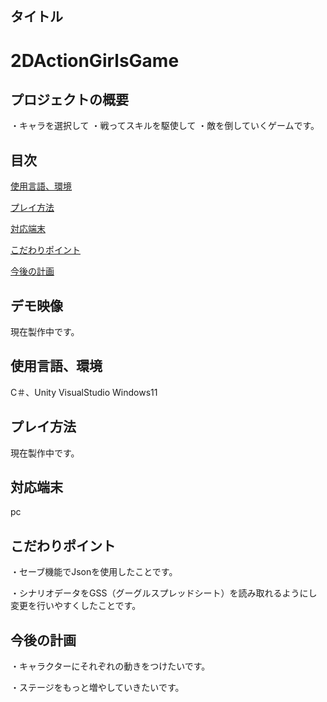 ## タイトル

# 2DActionGirlsGame


## プロジェクトの概要

・キャラを選択して
・戦ってスキルを駆使して
・敵を倒していくゲームです。

## 目次
[使用言語、環境](https://github.com/kny17s/2DActionGirlsGame/blob/main/README.md#%E4%BD%BF%E7%94%A8%E8%A8%80%E8%AA%9E%E7%92%B0%E5%A2%83)

[プレイ方法](https://github.com/kny17s/2DActionGirlsGame/blob/main/README.md#%E3%83%97%E3%83%AC%E3%82%A4%E6%96%B9%E6%B3%95)

[対応端末](https://github.com/kny17s/2DActionGirlsGame/blob/main/README.md#%E5%AF%BE%E5%BF%9C%E7%AB%AF%E6%9C%AB)

[こだわりポイント](https://github.com/kny17s/2DActionGirlsGame/blob/main/README.md#%E3%81%93%E3%81%A0%E3%82%8F%E3%82%8A%E3%83%9D%E3%82%A4%E3%83%B3%E3%83%88)

[今後の計画](https://github.com/kny17s/2DActionGirlsGame/blob/main/README.md#%E4%BB%8A%E5%BE%8C%E3%81%AE%E8%A8%88%E7%94%BB)

## デモ映像

現在製作中です。

## 使用言語、環境

C＃、Unity
VisualStudio
Windows11

## プレイ方法

現在製作中です。

## 対応端末

pc

## こだわりポイント

・セーブ機能でJsonを使用したことです。

・シナリオデータをGSS（グーグルスプレッドシート）を読み取れるようにし変更を行いやすくしたことです。

## 今後の計画

・キャラクターにそれぞれの動きをつけたいです。

・ステージをもっと増やしていきたいです。

